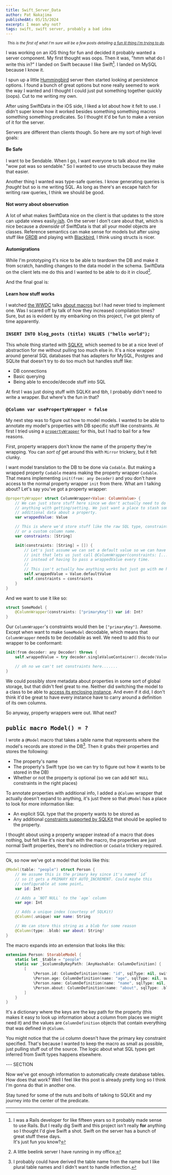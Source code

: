 ```yaml
---
title: Swift_Server_Data
author: Pat Nakajima
publishedAt: 05/15/2024
excerpt: I mean why not?
tags: swift, swift server, probably a bad idea
---
```


<small style="text-align: center; display: block;"><em>This is the first of what I'm sure will be a few posts detailing <a href="https://github.com/nakajima/ServerData.swift">a fun lil thing I'm trying to do</a>.</em></small>

I was working on an iOS thing for fun and decided it probably wanted a server component. My first thought was oops. Then it was, "hmm what do I write this in?" I landed on Swift because I like Swift[^1]. I landed on MySQL because I know it.

I spun up a little [Hummingbird](https://github.com/hummingbird-project/hummingbird) server then started looking at persistence options. I found a bunch of great options but none really seemed to work the way I wanted and I thought I could just put something together quickly (oops). Cut to me writing my own.

After using SwiftData in the iOS side, I liked a lot about how it felt to use. I didn't super know how it worked besides something something macros something something predicates. So I thought it'd be fun to make a version of it for the server.

Servers are different than clients though. So here are my sort of high level goals:

#### Be Safe

I want to be Sendable. When I go, I want everyone to talk about me like "wow pat was so sendable." So I wanted to use structs because they make that easier.

Another thing I wanted was type-safe queries. I know generating queries is _fraught_ but so is me writing SQL. As long as there's an escape hatch for writing raw queries, I think we should be good.

#### Not worry about observation

A lot of what makes SwiftData nice on the client is that updates to the store can update views easily[-ish](/posts/2-live-model/). On the server I don't care about that, which is nice because a _downside_ of SwiftData is that all your model objects are classes. Reference semantics can make sense for models but after using stuff like [GRDB](https://github.com/groue/GRDB.swift) and playing with [Blackbird](https://github.com/marcoarment/Blackbird), I think using structs is nicer.

#### Automigrations

While I'm prototyping it's nice to be able to teardown the DB and make it from scratch, handling changes to the data model in the schema. SwiftData on the client lets me do this and I wanted to be able to do it in cloud[^2].

And the final goal is:

#### Learn how stuff works

I watched [the WWDC](https://developer.apple.com/videos/play/wwdc2023/10166/) talks [about macros](https://developer.apple.com/videos/play/wwdc2023/10167/) but I had never tried to implement one. Was I scared off by talk of how they increased compilation times? Sure, but as is evident by my embarking on this project, I've got plenty of time apparently.

### `INSERT INTO blog_posts (title) VALUES ("hello world");`

This whole thing started with [SQLKit](https://github.com/vapor/sql-kit), which seemed to be at a nice level of abstraction for me without pulling too much else in. It's a nice wrapper around general SQL databases that has adapters for MySQL, Postgres and SQLite that doesn't try to do too much but handles stuff like:

- DB connections
- Basic querying
- Being able to encode/decode stuff into SQL

At first I was just doing stuff with SQLKit and tbh, I probably didn't need to write a wrapper. But where's the fun in that?

### `@Column var usePropertyWrapper = false`

My next step was to figure out how to model models. I wanted to be able to annotate my model's properties with DB specific stuff like constraints. At first I tried using a [`propertyWrapper`](https://docs.swift.org/swift-book/documentation/the-swift-programming-language/properties/#Property-Wrappers) for this, but I had to bail for a few reasons.

First, property wrappers don't know the name of the property they're wrapping. You can _sort of_ get around this with `Mirror` trickery, but it felt clunky.

I want model translation to the DB to be done via `Codable`. But making a wrapped property `Codable` means making the property wrapper `Codable`. That means implementing `init(from: any Decoder)` and you don't have access to the normal property wrapper `init` from there. What am I talking about? Let's say you've got a property wrapper:

```swift
@propertyWrapper struct ColumnWrapper<Value: ColumnValue> {
	// We can just store stuff here since we don't actually need to do
	// anything with getting/setting. We just want a place to stash some
	// additional data about a property.
	var wrappedValue: Value

	// This is where we'd store stuff like the raw SQL type, constraints,
	// or a custom column name.
	var constraints: [String]

	init(constraints: [String] = []) {
		// Let's just assume we can set a default value so we can have a pretty
		// init that lets us just call @ColumnWrapper(constraints: [...])
		// instead of having to pass a wrappedValue every time.
		//
		// This isn't actually how anything works but just go with me here.
		self.wrappedValue = Value.defaultValue
		self.constraints = constraints
	}
}
```

And we want to use it like so:

```swift
struct SomeModel {
	@ColumnWrapper(constraints: ["primaryKey"]) var id: Int?
}
```

Our `ColumnWrapper`'s constraints would then be `["primaryKey"]`. Awesome. Except when want to make `SomeModel` decodable, which means that `ColumnWrapper` needs to be decodable as well. We need to add this to our wrapper to be conformant:

```swift
init(from decoder: any Decoder) throws {
	self.wrappedValue = try decoder.singleValueContainer().decode(Value.self)

	// oh no we can't set constraints here.......
}
```

We could possibly store metadata about properties in some sort of global storage, but that didn't feel great to me. Neither did switching the model to a class to be able to [access its enclosing instance](https://www.swiftbysundell.com/articles/accessing-a-swift-property-wrappers-enclosing-instance/). And even if it did, I don't think it'd be great to have every instance have to carry around a definition of its own columns.

So anyway, property wrappers were out. What next?

## `public macro Model() = ?`

I wrote a `@Model` macro that takes a table name that represents where the model's records are stored in the DB[^3]. Then it grabs their properties and stores the following:

- The property's name
- The property's Swift type (so we can try to figure out how it wants to be stored in the DB)
- Whether or not the property is optional (so we can add `NOT NULL` constraints in the right places)

To annotate properties with additional info, I added a `@Column` wrapper that actually doesn't expand to anything, it's just there so that `@Model` has a place to look for more information like:

- An explicit SQL type that the property wants to be stored as
- Any additional [constraints supported by SQLKit](https://github.com/vapor/sql-kit/blob/main/Sources/SQLKit/Expressions/Clauses/SQLColumnConstraintAlgorithm.swift) that should be applied to the property.

I thought about using a property wrapper instead of a macro that does nothing, but felt like it's nice that with the macro, the properties are just normal Swift properties, there's no indirection or `Codable` trickery required.

---

Ok, so now we've got a model that looks like this:

```swift !image!
@Model(table: "people") struct Person {
	// We assume this is the primary key since it's named `id`
	// so it gets a PRIMARY KEY AUTO_INCREMENT. Could maybe this
	// configurable at some point…
	var id: Int?

	// Adds a `NOT NULL` to the `age` column
	var age: Int

	// Adds a unique index (courtesy of SQLKit)
	@Column(.unique) var name: String

	// We can store this string as a blob for some reason
	@Column(type: .blob) var about: String?
}
```

The macro expands into an extension that looks like this:

```swift
extension Person: StorableModel {
	static let _$table = "people"
	static var _$columnsByKeyPath: [AnyHashable: ColumnDefinition] {
		[
			\Person.id: ColumnDefinition(name: "id", sqlType: nil, swiftType: Int.self, isOptional: true, constraints: []),
			\Person.age: ColumnDefinition(name: "age", sqlType: nil, swiftType: Int.self, isOptional: false, constraints: []),
			\Person.name: ColumnDefinition(name: "name", sqlType: nil, swiftType: String.self, isOptional: false, constraints: [.unique]),
			\Person.about: ColumnDefinition(name: "about", sqlType: .blob, swiftType: String.self, isOptional: true, constraints: [])
		]
	}
}
```

It's a dictionary where the keys are the key path for the property (this makes it easy to look up information about a column from places we might need it) and the values are `ColumnDefinition` objects that contain everything that was defined in `@Column`.

You might notice that the `id` column doesn't have the primary key constraint specified. That's because I wanted to keep the macro as small as possible, just pulling stuff out of the source. The logic about what SQL types get inferred from Swift types happens elsewhere.

--- SECTION

Now we've got enough information to automatically create database tables. How does that work? Well I feel like this post is already pretty long so I think I'm gonna do that in another one.

Stay tuned for some of the nuts and bolts of talking to SQLKit and my journey into the center of the predicate.

---

[^1]: I was a Rails developer for like fifteen years so it probably made sense to use Rails. But I really dig Swift and this project isn't really **for** anything so I thought I'd give Swift a shot. Swift on the server has a bunch of great stuff these days. <br/>It's just fun you know?
[^2]: A little beelink server I have running in my office.
[^3]: I probably could have derived the table name from the name but I like plural table names and I didn't want to handle inflection.
